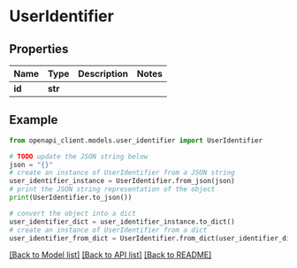 # UserIdentifier


## Properties

Name | Type | Description | Notes
------------ | ------------- | ------------- | -------------
**id** | **str** |  | 

## Example

```python
from openapi_client.models.user_identifier import UserIdentifier

# TODO update the JSON string below
json = "{}"
# create an instance of UserIdentifier from a JSON string
user_identifier_instance = UserIdentifier.from_json(json)
# print the JSON string representation of the object
print(UserIdentifier.to_json())

# convert the object into a dict
user_identifier_dict = user_identifier_instance.to_dict()
# create an instance of UserIdentifier from a dict
user_identifier_from_dict = UserIdentifier.from_dict(user_identifier_dict)
```
[[Back to Model list]](../README.md#documentation-for-models) [[Back to API list]](../README.md#documentation-for-api-endpoints) [[Back to README]](../README.md)


